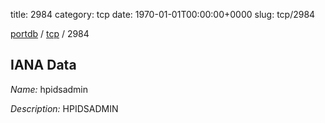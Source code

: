 title: 2984
category: tcp
date: 1970-01-01T00:00:00+0000
slug: tcp/2984

[portdb](/) / [tcp](/category/tcp.html) / 2984


## IANA Data

_Name:_ hpidsadmin

_Description:_ HPIDSADMIN

